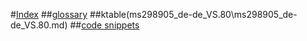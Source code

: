 ﻿#[Index](index.md)
##[glossary](ms269124_de-de_VS.80.md)
##ktable(ms298905_de-de_VS.80\ms298905_de-de_VS.80.md)
##[code snippets](mt488147_en-us_VS.110.md)